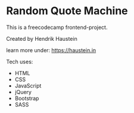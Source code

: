 # Random Quote Machine

This is a freecodecamp frontend-project.

Created by Hendrik Haustein

learn more under: https://haustein.in

Tech uses:

* HTML
* CSS
* JavaScript
* jQuery
* Bootstrap
* SASS


